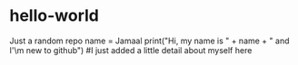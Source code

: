 # hello-world
Just a random repo
name = Jamaal
print("Hi, my name is " + name + " and I'\m new to github")
#I just added a little detail about myself here
